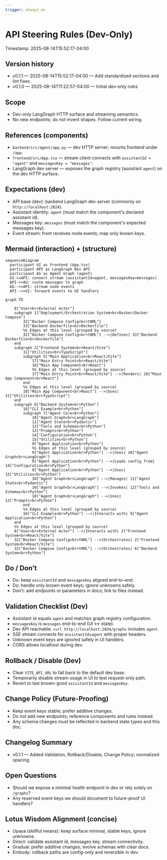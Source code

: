 ```yaml
---
trigger: always_on
---
```


# API Steering Rules (Dev-Only)

Timestamp: 2025-08-14T15:52:17-04:00

## Version history

- v0.1.1 — 2025-08-14T15:52:17-04:00 — Add standardized sections and lint fixes
- v0.1.0 — 2025-08-14T11:22:57-04:00 — Initial dev-only rules

## Scope

- Dev-only LangGraph HTTP surface and streaming semantics.
- No new endpoints; do not invent shapes. Follow current wiring.

## References (components)

- `backend/src/agent/app.py` — dev HTTP server; mounts frontend under `/app`.
- `frontend/src/App.tsx` — stream client connects with `assistantId = "agent"` and `messagesKey = "messages"`.
- LangGraph dev server — exposes the graph registry (assistant `agent`) on the dev HTTP surface.

## Expectations (dev)

- API base (dev): backend LangGraph dev server (commonly on `http://localhost:2024`).
- Assistant identity: `agent` (must match the component's declared assistant id).
- Messages key: `messages` (must match the component's expected messages key).
- Event stream: front receives node events; map only known keys.

## Mermaid (interaction) + (structure)

```mermaid
sequenceDiagram
  participant UI as Frontend (App.tsx)
  participant API as LangGraph Dev API
  participant AG as Agent Graph (agent)
  UI->>API: connect stream (assistantId=agent, messagesKey=messages)
  API->>AG: route messages to graph
  AG-->>API: stream node events
  API-->>UI: forward events to UI handlers
```

```mermaid
graph TD

    8["User<br>External Actor"]
    subgraph 1["Deployment/Orchestration System<br>Docker/Docker Compose"]
        32["Docker Compose Config<br>YAML"]
        33["Backend Dockerfile<br>Dockerfile"]
        %% Edges at this level (grouped by source)
        32["Docker Compose Config<br>YAML"] -->|Defines| 33["Backend Dockerfile<br>Dockerfile"]
    end
    subgraph 2["Frontend System<br>React/Vite"]
        31["Utilities<br>TypeScript"]
        subgraph 5["Main Application<br>React/Vite"]
            17["Main Entry Point<br>React/Vite"]
            18["Main App Component<br>React"]
            %% Edges at this level (grouped by source)
            17["Main Entry Point<br>React/Vite"] -->|Renders| 18["Main App Component<br>React"]
        end
        %% Edges at this level (grouped by source)
        18["Main App Component<br>React"] -->|Uses| 31["Utilities<br>TypeScript"]
    end
    subgraph 6["Backend System<br>Python"]
        16["CLI Example<br>Python"]
        subgraph 7["Agent Core<br>Python"]
            10["Agent Graph<br>LangGraph"]
            11["Agent State<br>Pydantic"]
            12["Tools and Schemas<br>Python"]
            13["Prompts<br>Python"]
            14["Configuration<br>Python"]
            15["Utilities<br>Python"]
            9["Agent Application<br>Python"]
            %% Edges at this level (grouped by source)
            9["Agent Application<br>Python"] -->|Uses| 10["Agent Graph<br>LangGraph"]
            9["Agent Application<br>Python"] -->|Loads config from| 14["Configuration<br>Python"]
            9["Agent Application<br>Python"] -->|Uses| 15["Utilities<br>Python"]
            10["Agent Graph<br>LangGraph"] -->|Manages| 11["Agent State<br>Pydantic"]
            10["Agent Graph<br>LangGraph"] -->|Invokes| 12["Tools and Schemas<br>Python"]
            10["Agent Graph<br>LangGraph"] -->|Uses| 13["Prompts<br>Python"]
        end
        %% Edges at this level (grouped by source)
        16["CLI Example<br>Python"] -->|Interacts with| 9["Agent Application<br>Python"]
    end
    %% Edges at this level (grouped by source)
    8["User<br>External Actor"] -->|Interacts with| 2["Frontend System<br>React/Vite"]
    32["Docker Compose Config<br>YAML"] -->|Orchestrates| 2["Frontend System<br>React/Vite"]
    32["Docker Compose Config<br>YAML"] -->|Orchestrates| 6["Backend System<br>Python"]
```

## Do / Don’t

- Do: keep `assistantId` and `messagesKey` aligned end-to-end.
- Do: handle only known event keys; ignore unknowns safely.
- Don’t: add endpoints or parameters in docs; link to files instead.

## Validation Checklist (Dev)

- Assistant id equals `agent` and matches graph registry configuration.
- `messagesKey` is `messages` end-to-end (UI ↔ state).
- Dev API reachable: `curl http://localhost:2024/graphs` includes `agent`.
- SSE stream connects for `assistantId=agent` with proper headers.
- Unknown event keys are ignored safely in UI handlers.
- CORS allows localhost during dev.

## Rollback / Disable (Dev)

- Clear `VITE_API_URL` to fall back to the default dev base.
- Temporarily disable stream usage in UI to test request-only path.
- Revert to last known-good `assistantId` and `messagesKey`.

## Change Policy (Future-Proofing)

- Keep event keys stable; prefer additive changes.
- Do not add new endpoints; reference components and rules instead.
- Any schema changes must be reflected in backend state types and this doc.

## Changelog Summary

- v0.1.1 — Added Validation, Rollback/Disable, Change Policy; normalized spacing.

## Open Questions

- Should we expose a minimal health endpoint in dev or rely solely on `/graphs`?
- Any reserved event keys we should document to future-proof UI handlers?

## Lotus Wisdom Alignment (concise)

- Upaya (skillful means): keep surface minimal, stable keys, ignore unknowns.
- Direct: validate assistant id, messages key, stream connectivity.
- Gradual: prefer additive changes; evolve schemas with clear docs.
- Embody: rollback paths are config-only and reversible in dev.
